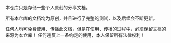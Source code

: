本仓库只是存储一些个人原创的分享文档。

所有本仓库的文档均为原创，并且进行了完整的测试，以及后续会不断更新。

任何人均可免费使用、传播此文档，但是在使用、传播的过程中，必须保留文档的来源为本仓库！
任何违反上一条约定的使用，本人保留所有法律权利！
